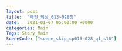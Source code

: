 ```yaml
---
layout: post
title:  "메인_회상_013~028장"
date:   2021-01-07 05:00:00 +0000
categories: Main
Tags: Story Main
SceneCode: ["scene_skip_cp013-028_q1_s10"]
---
```

